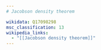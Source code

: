 ```yaml
---
# Jacobson density theorem

wikidata: Q17098298
msc_classification: 13
wikipedia_links:
  - "[[Jacobson density theorem]]"
---
```

